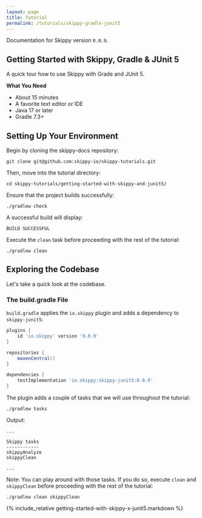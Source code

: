 ```yaml
---
layout: page
title: Tutorial
permalink: /tutorials/skippy-gradle-junit5
---
```


Documentation for Skippy version `0.0.9`.

## Getting Started with Skippy, Gradle & JUnit 5

A quick tour how to use Skippy with Grade and JUnit 5.

__What You Need__
- About 15 minutes
- A favorite text editor or IDE
- Java 17 or later
- Gradle 7.3+


## Setting Up Your Environment

Begin by cloning the skippy-docs repository:
```
git clone git@github.com:skippy-io/skippy-tutorials.git
```

Then, move into the tutorial directory:
```
cd skippy-tutorials/getting-started-with-skippy-and-junit5/
```

Ensure that the project builds successfully:
```````
./gradlew check
```````

A successful build will display:
```
BUILD SUCCESSFUL
```

Execute the `clean` task before proceeding with the rest of the tutorial:

```
./gradlew clean
```

## Exploring the Codebase

Let's take a quick look at the codebase.

### The build.gradle File

`build.gradle` applies the `io.skippy` plugin and adds a dependency to `skippy-junit5`:

```groovy
plugins {
    id 'io.skippy' version '0.0.9'
}

repositories {
    mavenCentral()
}

dependencies {
    testImplementation 'io.skippy:skippy-junit5:0.0.9'
}
```

The plugin adds a couple of tasks that we will use throughout the tutorial:
```
./gradlew tasks
```
Output:

```
...

Skippy tasks
------------
skippyAnalyze
skippyClean

...
```

Note: You can play around with those tasks. If you do so, execute `clean` and `skippyClean` before proceeding with the
rest of the tutorial:
```
./gradlew clean skippyClean
```
{% include_relative getting-started-with-skippy-x-junit5.markdown %}